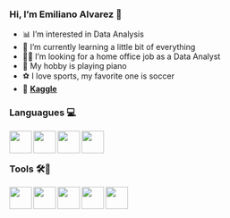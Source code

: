 ### Hi, I’m Emiliano Alvarez 👋

- 📊 I’m interested in Data Analysis 
- 🌱 I’m currently learning a little bit of everything
- 👨‍💻 I’m looking for a home office job as a Data Analyst
- 🎹 My hobby is playing piano 
- ⚽ I love sports, my favorite one is soccer
- 🦆 [**Kaggle**](https://www.kaggle.com/emilianoalvz/code)

### Languagues 💻 

[<img align="left" src="https://c0.klipartz.com/pngpicture/170/924/gratis-png-base-de-datos-de-microsoft-sql-server-sql-microsoft-azure-sql.png" height=40 >][sql]
[<img align="left" src="https://www.pngitem.com/pimgs/m/31-311948_programming-icon-png-lenguaje-de-programacion-r-transparent.png" height=40 >][r]
[<img align="left" src="https://upload.wikimedia.org/wikipedia/commons/thumb/c/c3/Python-logo-notext.svg/2048px-Python-logo-notext.svg.png" height=40 >][python]
[<img align="left" src="https://cdn3.iconfinder.com/data/icons/flat-design-spreadsheet-set-5/24/macros-vba-512.png" height=40 >][vba]
<br />
<br />

[sql]:      https://github.com/emilianoalvz/portfolio_projects/tree/main/SQL     
[r]:        https://github.com/emilianoalvz/portfolio_projects/tree/main/R     
[python]:   https://github.com/emilianoalvz/portfolio_projects/tree/main/Python   
[vba]:      https://github.com/emilianoalvz/portfolio_projects/tree/main/Excel   



### Tools 🛠📐  

<a href="https://github.com/emilianoalvz/portfolio_projects/tree/main/Excel"><img align="left" src="https://upload.wikimedia.org/wikipedia/commons/thumb/7/73/Microsoft_Excel_2013-2019_logo.svg/2086px-Microsoft_Excel_2013-2019_logo.svg.png" height=40 >
<a href="https://github.com/emilianoalvz/portfolio_projects/tree/main/Tableau"><img align="left" src="https://www.tableau.com/sites/default/files/pages/tableaulogo_highres.png" height=40 >
<a href="https://github.com/emilianoalvz/portfolio_projects/tree/main/Power%20BI"><img align="left" src="https://www.makesoft.es/wp-content/uploads/2015/10/Microsoft_Power_BI.jpg" height=40 >
<a href="https://github.com/emilianoalvz/portfolio_projects/tree/main/R"><img align="left" src="https://upload.wikimedia.org/wikipedia/commons/thumb/d/d0/RStudio_logo_flat.svg/1280px-RStudio_logo_flat.svg.png" height=40 >
<a href="https://github.com/emilianoalvz/portfolio_projects/tree/main/Python"><img align="left" src="https://encrypted-tbn0.gstatic.com/images?q=tbn:ANd9GcSHsrMBFObU2zSYRgI8eT1JbmohXVfiNZYqPqZ7Df0pM2VOaYL8UTfHNrgeRI9fV49-aWs&usqp=CAU" height=40 >





<!---
emilianoalvz/emilianoalvz is a ✨ special ✨ repository because its `README.md` (this file) appears on your GitHub profile.
You can click the Preview link to take a look at your changes.
--->

<!---
[excel]  :  https://github.com/emilianoalvz/portfolio_projects/tree/main/Excel  
[tableau]:  https://github.com/emilianoalvz/portfolio_projects/tree/main/Tableau  
[powerbi]:  https://github.com/emilianoalvz/portfolio_projects/tree/main/Power%20BI  
[rstudio]:  https://github.com/emilianoalvz/portfolio_projects/tree/main/R  
[jupyter]:  https://github.com/emilianoalvz/portfolio_projects/tree/main/Python  
--->

